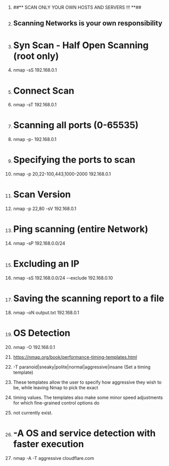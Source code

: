 1.  ##** SCAN ONLY YOUR OWN HOSTS AND SERVERS !!! **##
2.  ## Scanning Networks is your own responsibility ##

4.  # Syn Scan - Half Open Scanning (root only)
5.  nmap -sS 192.168.0.1

7.  # Connect Scan
8.  nmap -sT 192.168.0.1

10.  # Scanning all ports (0-65535)
11.  nmap -p- 192.168.0.1

13.  # Specifying the ports to scan
14.  nmap -p 20,22-100,443,1000-2000 192.168.0.1

16.  # Scan Version
17.  nmap -p 22,80 -sV 192.168.0.1

19.  # Ping scanning (entire Network)
20.  nmap -sP 192.168.0.0/24

22.  # Excluding an IP
23.  nmap -sS 192.168.0.0/24 --exclude 192.168.0.10

25.  # Saving the scanning report to a file
26.  nmap -oN output.txt 192.168.0.1

28.  # OS Detection
29.  nmap -O 192.168.0.1

31.  https://nmap.org/book/performance-timing-templates.html

33.  -T paranoid|sneaky|polite|normal|aggressive|insane (Set a timing template)
34.  These templates allow the user to specify how aggressive they wish to be, while leaving Nmap to pick the exact
35.  timing values. The templates also make some minor speed adjustments for which fine-grained control options do
36.  not currently exist.

38.  # -A OS and service detection with faster execution
39.  nmap -A -T aggressive cloudflare.com